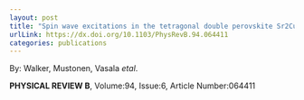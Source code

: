 ```yaml
---
layout: post
title: "Spin wave excitations in the tetragonal double perovskite Sr2CuWO6"
urlLink: https://dx.doi.org/10.1103/PhysRevB.94.064411
categories: publications
---
```

By: Walker, Mustonen, Vasala *etal*.

**PHYSICAL REVIEW B**, Volume:94, Issue:6, Article Number:064411
